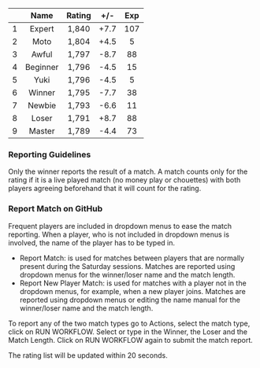 | |Name|Rating|+/-|Exp|
|-|:--:|:----:|:-:|:-:|
|1|Expert|1,840|+7.7|107|
|2|Moto|1,804|+4.5|5|
|3|Awful|1,797|-8.7|88|
|4|Beginner|1,796|-4.5|15|
|5|Yuki|1,796|-4.5|5|
|6|Winner|1,795|-7.7|38|
|7|Newbie|1,793|-6.6|11|
|8|Loser|1,791|+8.7|88|
|9|Master|1,789|-4.4|73|


### Reporting Guidelines

Only the winner reports the result of a match.
A match counts only for the rating if it is a live played match (no money play or chouettes)
with both players agreeing beforehand that it will count for the rating.


### Report Match on GitHub

Frequent players are included in dropdown menus to ease the match reporting.
When a player, who is not included in dropdown menus is involved, the name of the player has to be typed in.

- Report Match:  is used for matches between players that are normally present during the Saturday sessions.
  Matches are reported using dropdown menus for the winner/loser name and the match length.
- Report New Player Match:  is used for matches with a player not in the dropdown menus, for example, when a new player joins.
  Matches are reported using dropdown menus or editing the name manual for the winner/loser name and the match length.

To report any of the two match types go to Actions, select the match type, click on RUN WORKFLOW.
Select or type in the Winner, the Loser and the Match Length.
Click on RUN WORKFLOW again to submit the match report.

The rating list will be updated within 20 seconds.
